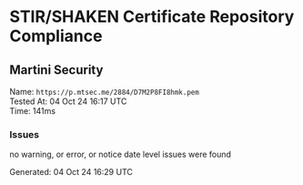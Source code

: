 # STIR/SHAKEN Certificate Repository Compliance

## Martini Security

Name: `https://p.mtsec.me/2884/D7M2P8FI8hmk.pem`\
Tested At: 04 Oct 24 16:17 UTC\
Time: 141ms

### Issues

no warning, or error, or notice date level issues were found

Generated: 04 Oct 24 16:29 UTC